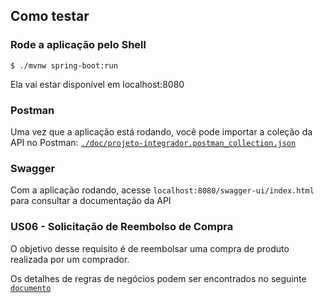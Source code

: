 ## Como testar

### Rode a aplicação pelo Shell
 ``` shell
 $ ./mvnw spring-boot:run
 ```
Ela vai estar disponível em localhost:8080

### Postman

Uma vez que a aplicação está rodando, você pode importar a coleção da API no Postman:
[`./doc/projeto-integrador.postman_collection.json`](./doc/projeto-integrador.postman_collection.json)

### Swagger

Com a aplicação rodando, acesse `localhost:8080/swagger-ui/index.html` para consultar a documentação da API

### US06 - Solicitação de Reembolso de Compra

O objetivo desse requisito é de reembolsar uma compra de produto realizada por um comprador.

Os detalhes de regras de negócios podem ser encontrados no seguinte [`documento`](./doc/US06-reembolso-compra.pdf)